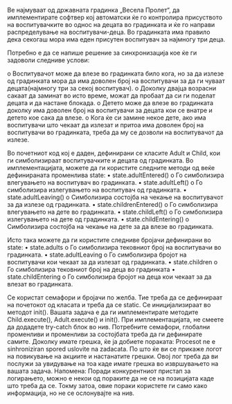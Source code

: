 Ве најмуваат од  државната градинка „Весела Пролет“,  да имплементирате софтвер кој автоматски ќе гo контролира присуството на воспитувачките во однос на децата во градинката и ќе го направи распределување на воспитувачи-деца. Во градинката има правило дека секогаш мора има еден  присутен воспитувач за најмногу три деца.


Потребно е да се напише решение за синхронизација кое ќе ги задоволи следниве услови:

  o	Воспитувачот може да влезе во градинката било кога, но за да излезе од градинката мора да има доволен број на воспитувачи за да ги чуваат децата(најмногу три за секој воспитувач).
  o	Доколку двајца возрасни сакаат да заминат во исто време, можат да пробаат да си ги поделат децата и да настане блокада.
  o	Детето може да влезе во градинката доколку има доволен број на воспитувачи за децата кои се внатре и детето кое сака да влезе.
  o	Кога ќе си замине некое дете, ако има воспитувачи што чекаат да излезат и притоа има доволен број на воспитувачи во градинката, треба да му се дозволи на воспитувачот да излезе.


Во почетниот код кој е даден, дефинирани се класите Adult и Child, кои ги симболизираат воспитувачките и  децата од градинката.
Во имплементацијата, можете да ги користите следните методи од веќе дефинираната променлива state:
•	state.adultEntered()
  o	 Го симболизира влегувањето на воспитувач во градинката.
•	state.adultLeft()
  o	Го симболизира излегувањето на воспитувач од градинката.
•	state.adultLeaving()
  o	Симболизира состојба на чекање на воспитувачот за да излезе од градинката.
•	state.childrenEntered()
  o	Го симболизира влегувањето на дете во градинката.
•	state.childLeft()
  o	Го симболизира излегувањето на дете од градинката.
•	state.childEntering()
  o	Симболизира состојба на чекање на дете за да влезе во градинката.
  
Исто така можете да ги користите следниве бројачи дефинирани во state:
•	state.adults
  o	Го симболизира тековниот број на воспитувачи во градинката.
•	state.adultLeaving
  o	Го симболизира бројот на воспитувачи кои чекаат за да излезат од градинката.
•	state.children
  o	Го симболизира тековниот број на деца во градинката
•	state.childEntering
  o	Го симболизира бројот на деца кои чекаат за да влезат во градинката.

Се користат семафори и бројачи по желба. Тие треба да се дефинираат на почетокот од класата и треба да се static. Се иницијализираат во методот init().
Вашата задача е да ги имплементирате методите Child.execute(),  Adult.execute() и init(). При имплементацијата, не смеете да додадете try-catch блок во нив. Потребните семафори, глобални променливи и променливи за состојбата треба да ги дефинирате самите.
Доколку имате грешка, ќе ја добиете пораката:
Procesot ne e sinhroniziran spored uslovite na zadacata.
По што ќе ви се прикаже логот на повикување на акциите и настанатите грешки. Овој лог треба да ви послужи за увидување на тоа каде имате грешка во извршувањето на вашата задача.
Напомена: Поради конкурентниот пристап за логирањето, можно е некои од пораките да не се на позицијата каде што треба да се. Токму затоа, овие пораки користете ги само како информација, но не се ослонувајте на нив.
